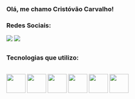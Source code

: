 ### Olá, me chamo Cristóvão Carvalho! 

### Redes Sociais:
<div>
 <a href="https://www.linkedin.com/in/crist%C3%B3v%C3%A3o-carvalho-3baa02195/"><img src="https://img.shields.io/badge/LinkedIn-0077B5?style=for-the-badge&logo=linkedin&logoColor=white"/></a>
 <a href="mailto:cristovaocarvalhorb@gmail.com"><img src="https://img.shields.io/badge/Gmail-D14836?style=for-the-badge&logo=gmail&logoColor=white"/></a>
</div>

##

### Tecnologias que utilizo:
<div style="display: inline_block"><br>
 <img align="center" height="50" width="50" src="https://cdn.jsdelivr.net/gh/devicons/devicon/icons/html5/html5-original.svg"/>
 <img align="center" height="50" width="50" src="https://cdn.jsdelivr.net/gh/devicons/devicon/icons/css3/css3-original.svg"/>
 <img align="center" height="50" width="50" src="https://cdn.jsdelivr.net/gh/devicons/devicon/icons/javascript/javascript-original.svg"/>
 <img align="center" height="50" width="50" src="https://cdn.jsdelivr.net/gh/devicons/devicon/icons/git/git-original.svg" />         
 <img align="center" height="50" width="50" src="https://cdn.jsdelivr.net/gh/devicons/devicon/icons/mysql/mysql-original-wordmark.svg"/>
 <img align="center" height="50" width="50" src="https://cdn.jsdelivr.net/gh/devicons/devicon/icons/figma/figma-original.svg"/>
</div>
